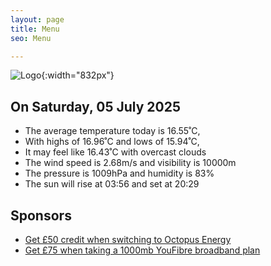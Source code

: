 ```yaml
---
layout: page
title: Menu
seo: Menu

---
```


![Logo](/images/logo.jpg){:width="832px"}

<!-- weather_marker starts -->
## On Saturday, 05 July 2025

- The average temperature today is 16.55˚C,
- With highs of 16.96˚C and lows of 15.94˚C,
- It may feel like 16.43˚C with overcast clouds
- The wind speed is 2.68m/s and visibility is 10000m
- The pressure is 1009hPa and humidity is 83%
- The sun will rise at 03:56 and set at 20:29

<!-- weather_marker ends -->

## Sponsors

- [Get £50 credit when switching to Octopus Energy](https://bit.ly/3oD1nnS)
- [Get £75 when taking a 1000mb YouFibre broadband plan](https://aklam.io/91zWhU?)
